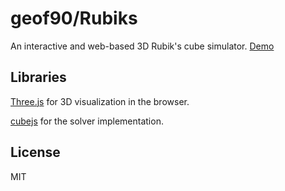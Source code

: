 # geof90/Rubiks

An interactive and web-based 3D Rubik's cube simulator. [Demo](https://geof90.github.io/rubiks)

## Libraries

[Three.js](https://github.com/mrdoob/three.js/) for 3D visualization in the browser.

[cubejs](https://github.com/akheron/cubejs) for the solver implementation.

## License

MIT
